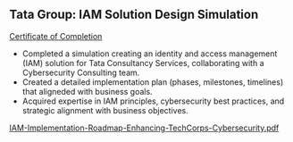 ## Tata Group:  IAM Solution Design Simulation ##

<a href="https://forage-uploads-prod.s3.amazonaws.com/completion-certificates/ifobHAoMjQs9s6bKS/gmf3ypEXBj2wvfQWC_ifobHAoMjQs9s6bKS_7xKJisfSm6yWBJk9S_1750556085265_completion_certificate.pdf"> Certificate of Completion </a>

* Completed a simulation creating an identity and access management (IAM) solution for Tata Consultancy Services, collaborating with a Cybersecurity Consulting team.
* Created a detailed implementation plan (phases, milestones, timelines) that aligneded with business goals. 
* Acquired expertise in IAM principles, cybersecurity best practices, and strategic alignment with business objectives.
  
[IAM-Implementation-Roadmap-Enhancing-TechCorps-Cybersecurity.pdf](https://github.com/user-attachments/files/20851070/IAM-Implementation-Roadmap-Enhancing-TechCorps-Cybersecurity.pdf)
